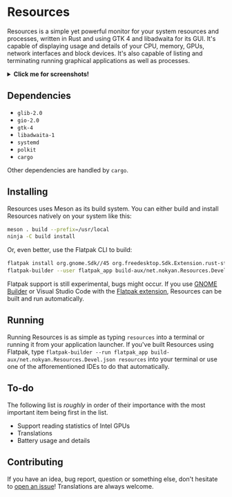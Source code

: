# Resources

Resources is a simple yet powerful monitor for your system resources and processes, written in Rust and using GTK 4 and libadwaita for its GUI. It's capable of displaying usage and details of your CPU, memory, GPUs, network interfaces and block devices. It's also capable of listing and terminating running graphical applications as well as processes.

<details>
  <summary><b>Click me for screenshots!</b></summary>

  ![Applications View of Resources](data/resources/screenshots/1.png?raw=true "Applications View of Resources")

  ![Applications View of Resources](data/resources/screenshots/2.png?raw=true "Processor View of Resources")

  ![Applications View of Resources](data/resources/screenshots/3.png?raw=true "GPU View of Resources")

  ![Applications View of Resources](data/resources/screenshots/4.png?raw=true "Network Interface View of Resources")
  
</details>

## Dependencies

- `glib-2.0`
- `gio-2.0`
- `gtk-4`
- `libadwaita-1`
- `systemd`
- `polkit`
- `cargo`

Other dependencies are handled by `cargo`.

## Installing

Resources uses Meson as its build system.
You can either build and install Resources natively on your system like this:

```sh
meson . build --prefix=/usr/local
ninja -C build install
```

Or, even better, use the Flatpak CLI to build:

```sh
flatpak install org.gnome.Sdk//45 org.freedesktop.Sdk.Extension.rust-stable//23.08 org.gnome.Platform//45
flatpak-builder --user flatpak_app build-aux/net.nokyan.Resources.Devel.json
```

Flatpak support is still experimental, bugs might occur.
If you use [GNOME Builder](https://apps.gnome.org/app/org.gnome.Builder/) or Visual Studio Code with the [Flatpak extension](https://marketplace.visualstudio.com/items?itemName=bilelmoussaoui.flatpak-vscode), Resources can be built and run automatically.

## Running

Running Resources is as simple as typing `resources` into a terminal or running it from your application launcher. If you've built Resources using Flatpak, type `flatpak-builder --run flatpak_app build-aux/net.nokyan.Resources.Devel.json resources` into your terminal or use one of the afforementioned IDEs to do that automatically.

## To-do

The following list is *roughly* in order of their importance with the most important item being first in the list.

- Support reading statistics of Intel GPUs
- Translations
- Battery usage and details

## Contributing

If you have an idea, bug report, question or something else, don't hesitate to [open an issue](https://github.com/nokyan/resources/issues)! Translations are always welcome.
